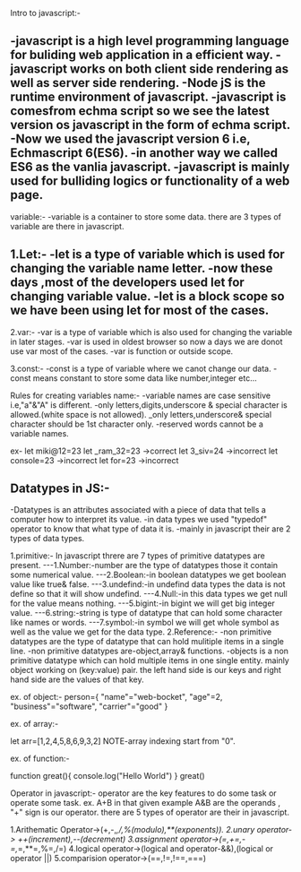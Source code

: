 Intro to javascript:-

-javascript is a high level programming language for buliding web application in a efficient way.
-javascript works on both client side rendering as well as server side rendering.
-Node jS is the runtime environment of javascript.
-javascript is comesfrom echma script so we see the latest version os javascript in the form  of echma script.
-Now we used the javascript version 6 i.e, Echmascript 6(ES6).
-in another way we called ES6 as the vanlia javascript.
-javascript is mainly used for bulliding logics or functionality of a web page.
-


variable:-
-variable is a container to store some data.
there are 3 types of variable are there in javascript.


1.Let:-
-let is a type of variable which is used for changing the variable name letter.
-now these days ,most of the developers used let for changing variable value.
-let is a block scope so we have been using let for most of the cases.
-

 
2.var:-
-var is a type of variable which is also used for changing the variable in later stages.
-var is used in oldest browser so now a days we are donot use var  most of the cases.
-var is function or outside scope.



3.const:-
-const is a type of variable where we canot change our data.
-const means constant to store some data like number,integer etc...

Rules for creating variables name:-
-variable names are case sensitive i.e,"a"&"A" is different.
-only letters,digits,underscore & special character is allowed.(white space is not allowed).
_only letters,underscore& special character should be 1st character only.
-reserved words cannot be a variable names.

ex-
let miki@12=23
let _ram_32=23 ->correct
let 3_siv=24    ->incorrect
let console=23  ->incorrect
let for=23   ->incorrect


Datatypes in JS:-
-
-Datatypes is an attributes associated with a piece of data that tells a computer how to interpret its value.
-in data types we used "typedof" operator to know that what type of data it is.
-mainly in javascript their are 2 types of data types.


1.primitive:-
In javascript threre are 7 types of primitive datatypes are present.
---1.Number:-number are the type of datatypes those it contain some numerical value.
---2.Boolean:-in boolean datatypes we get boolean value like true& false.
---3.undefind:-in undefind data types the data is not define so that it will show undefind.
---4.Null:-in this data types we get null for the value means nothing.
---5.bigint:-in bigint we will get  big integer value.
---6.string:-string is type of datatype that can hold some character like names or words.
---7.symbol:-in symbol we will get whole symbol as well as the value we get for the data type.
2.Reference:-
-non primitive datatypes are the type of datatype that can hold mulitiple items in a single line.
-non primitive datatypes are-object,array& functions.
-objects is a non primitive datatype which can hold multiple items in one single entity.
mainly object working on (key:value) pair.
the left hand side is our keys and right hand side are the values of that key.

ex. of object:-
person={
    "name"="web-bocket",
    "age"=2,
    "business"="software",
    "carrier"="good"
}


ex. of array:-

let arr=[1,2,4,5,8,6,9,3,2]
NOTE-array indexing start from "0".

ex. of function:-

function great(){
    console.log("Hello World")
}
great()


Operator in javascript:-
operator are the key features to do some task or operate some task.
ex. A+B
 in that given example A&B are the operands , "+" sign is our operator.
 there are 5 types of operator are their in javascript.

 1.Arithematic Operator->(+,-,*,/,%(modulo),**(exponents)).
 2.unary operator-> ++(increment),--(decrement)
 3.assignment operator->(=,+=,-=,*=,**=,%=,/=)
 4.logical operator->(logical and operator-&&),(logical or operator ||)
 5.comparision operator->(==,!=,!==,===)



